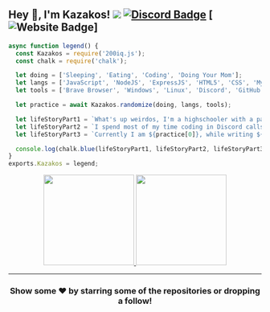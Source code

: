 
## Hey 👋, I'm Kazakos! ![](https://komarev.com/ghpvc/?username=Kazakos-OG&label=Views&color=lightgrey&style=flat) [![Discord Badge](https://img.shields.io/badge/-Discord-9B9B9B?style=flat-square&logo=Discord&logoColor=white)](https://discord.gg/3gupybutVQ) [![Website Badge](https://img.shields.io/badge/Website-9B9B9B?style=flat-square&logo=google-chrome&logoColor=white)]

```js
async function legend() {
  const Kazakos = require('200iq.js');
  const chalk = require('chalk');

  let doing = ['Sleeping', 'Eating', 'Coding', 'Doing Your Mom'];
  let langs = ['JavaScript', 'NodeJS', 'ExpressJS', 'HTML5', 'CSS', 'MySQL', 'Markdown'];
  let tools = ['Brave Browser', 'Windows', 'Linux', 'Discord', 'GitHub'];

  let practice = await Kazakos.randomize(doing, langs, tools);

  let lifeStoryPart1 = `What's up weirdos, I'm a highschooler with a passion for Software Development and Graphic Design! `;
  let lifeStoryPart2 = `I spend most of my time coding in Discord calls with friends, or playing games on Steam. `;
  let lifeStoryPart3 = `Currently I am ${practice[0]}, while writing ${practice[1]} on ${practice[2]}`;

  console.log(chalk.blue(lifeStoryPart1, lifeStoryPart2, lifeStoryPart3));
}
exports.Kazakos = legend;
```

<p align="center">
<a href="https://github.com/Kazakos-OG">
  <img height="180em" src="https://github-readme-stats.vercel.app/api?username=Kazakos-OG&show_icons=true&title_color=5865F2&icon_color=5865F2&text_color=FFFFFF&bg_color=171B23&include_all_commits=true&count_private=true"/>
  <img height="180em" src="https://github-readme-stats.vercel.app/api/top-langs/?username=Kazakos-OG&layout=compact&langs_count=8&title_color=5865F2&icon_color=5865F2&text_color=FFFFFF&bg_color=171B23"/>
</a>
</p>

---

<h3 align=center>Show some ❤️ by starring some of the repositories or dropping a follow!</h3>
